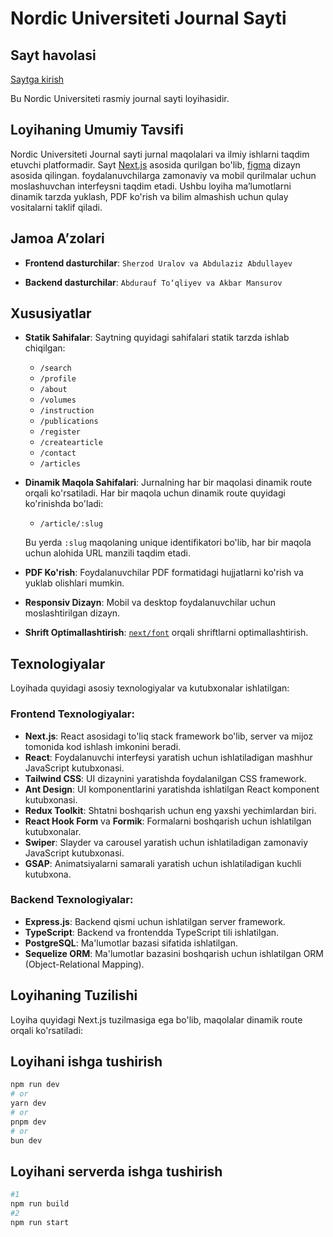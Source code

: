 # Nordic Universiteti Journal Sayti

## Sayt havolasi

[Saytga kirish](https://journal.nordicuniversity.org/)

Bu Nordic Universiteti rasmiy journal sayti loyihasidir.

## Loyihaning Umumiy Tavsifi

Nordic Universiteti Journal sayti jurnal maqolalari va ilmiy ishlarni taqdim etuvchi platformadir. Sayt [Next.js](https://nextjs.org/) asosida qurilgan bo'lib, [figma](https://www.figma.com/design/dkYm4UTf0taUmSL1oEoGGU/journal?node-id=0-1&t=kxeTr6ugQDLORxuS-1) dizayn asosida qilingan. foydalanuvchilarga zamonaviy va mobil qurilmalar uchun moslashuvchan interfeysni taqdim etadi. Ushbu loyiha ma’lumotlarni dinamik tarzda yuklash, PDF ko'rish va bilim almashish uchun qulay vositalarni taklif qiladi.

## Jamoa A’zolari

- **Frontend dasturchilar**: `Sherzod Uralov va Abdulaziz Abdullayev`

- **Backend dasturchilar**: `Abdurauf To‘qliyev va Akbar Mansurov`

## Xususiyatlar

- **Statik Sahifalar**: Saytning quyidagi sahifalari statik tarzda ishlab chiqilgan:
    - `/search`
    - `/profile`
    - `/about`
    - `/volumes`
    - `/instruction`
    - `/publications`
    - `/register`
    - `/createarticle`
    - `/contact`
    - `/articles`

- **Dinamik Maqola Sahifalari**: Jurnalning har bir maqolasi dinamik route orqali ko'rsatiladi. Har bir maqola uchun dinamik route quyidagi ko'rinishda bo'ladi:

    - `/article/:slug`

  Bu yerda `:slug` maqolaning unique identifikatori bo'lib, har bir maqola uchun alohida URL manzili taqdim etadi.

- **PDF Ko'rish**: Foydalanuvchilar PDF formatidagi hujjatlarni ko'rish va yuklab olishlari mumkin.
- **Responsiv Dizayn**: Mobil va desktop foydalanuvchilar uchun moslashtirilgan dizayn.
- **Shrift Optimallashtirish**: [`next/font`](https://nextjs.org/docs/basic-features/font-optimization) orqali shriftlarni optimallashtirish.

## Texnologiyalar

Loyihada quyidagi asosiy texnologiyalar va kutubxonalar ishlatilgan:

### Frontend Texnologiyalar:

- **Next.js**: React asosidagi to'liq stack framework bo'lib, server va mijoz tomonida kod ishlash imkonini beradi.
- **React**: Foydalanuvchi interfeysi yaratish uchun ishlatiladigan mashhur JavaScript kutubxonasi.
- **Tailwind CSS**: UI dizaynini yaratishda foydalanilgan CSS framework.
- **Ant Design**: UI komponentlarini yaratishda ishlatilgan React komponent kutubxonasi.
- **Redux Toolkit**: Shtatni boshqarish uchun eng yaxshi yechimlardan biri.
- **React Hook Form** va **Formik**: Formalarni boshqarish uchun ishlatilgan kutubxonalar.
- **Swiper**: Slayder va carousel yaratish uchun ishlatiladigan zamonaviy JavaScript kutubxonasi.
- **GSAP**: Animatsiyalarni samarali yaratish uchun ishlatiladigan kuchli kutubxona.

### Backend Texnologiyalar:

- **Express.js**: Backend qismi uchun ishlatilgan server framework.
- **TypeScript**: Backend va frontendda TypeScript tili ishlatilgan.
- **PostgreSQL**: Ma'lumotlar bazasi sifatida ishlatilgan.
- **Sequelize ORM**: Ma'lumotlar bazasini boshqarish uchun ishlatilgan ORM (Object-Relational Mapping).

## Loyihaning Tuzilishi

Loyiha quyidagi Next.js tuzilmasiga ega bo'lib, maqolalar dinamik route orqali ko'rsatiladi:

## Loyihani ishga tushirish

```bash
npm run dev
# or
yarn dev
# or
pnpm dev
# or
bun dev
```

## Loyihani serverda ishga tushirish

```bash
#1
npm run build
#2
npm run start
```